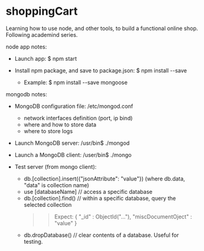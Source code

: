 # shoppingCart
Learning how to use node, and other tools, to build a functional online shop.
Following academind series.

node app notes:
  * Launch app: $ npm start

  * Install npm package, and save to package.json: $ npm install --save <packageName>
    - Example: $ npm install --save mongoose

mongodb notes:
  * MongoDB configuration file: /etc/mongod.conf
    - network interfaces definition (port, ip bind)
    - where and how to store data
    - where to store logs

  * Launch MongoDB server: /usr/bin$ ./mongod

  * Launch a MongoDB client: /user/bin$ ./mongo

  * Test server (from mongo client):
    - db.[collection].insert({"jsonAttribute": "value"}) (where db.data, "data" is collection name)
    - use [databaseName] // access a specific database
    - db.[collection].find() // within a specific database, query the selected collection
      >> Expect: { "_id" : ObjectId("..."), "miscDocumentOject" : "value" }
    - db.dropDatabase() // clear contents of a database. Useful for testing.
